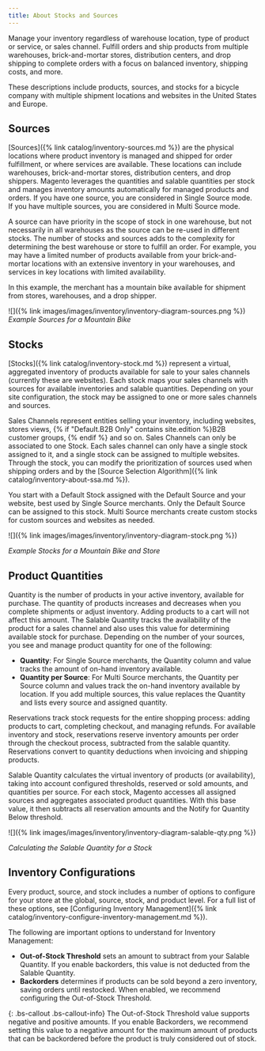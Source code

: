 ```yaml
---
title: About Stocks and Sources
---
```


Manage your inventory regardless of warehouse location, type of product or service, or sales channel. Fulfill orders and ship products from multiple warehouses, brick-and-mortar stores, distribution centers, and drop shipping to complete orders with a focus on balanced inventory, shipping costs, and more.

These descriptions include products, sources, and stocks for a bicycle company with multiple shipment locations and websites in the United States and Europe.

## Sources

[Sources]({% link catalog/inventory-sources.md %}) are the physical locations where product inventory is managed and shipped for order fulfillment, or where services are available. These locations can include warehouses, brick-and-mortar stores, distribution centers, and drop shippers. Magento leverages the quantities and salable quantities per stock and manages inventory amounts automatically for managed products and orders. If you have one source, you are considered in Single Source mode. If you have multiple sources, you are considered in Multi Source mode.

A source can have priority in the scope of stock in one warehouse, but not necessarily in all warehouses as the source can be re-used in different stocks. The number of stocks and sources adds to the complexity for determining the best warehouse or store to fulfill an order. For example, you may have a limited number of products available from your brick-and-mortar locations with an extensive inventory in your warehouses, and services in key locations with limited availability.

In this example, the merchant has a mountain bike available for shipment from stores, warehouses, and a drop shipper.

![]({% link images/images/inventory/inventory-diagram-sources.png %})<br />
*Example Sources for a Mountain Bike*

## Stocks

[Stocks]({% link catalog/inventory-stock.md %}) represent a virtual, aggregated inventory of products available for sale to your sales channels (currently these are websites). Each stock maps your sales channels with sources for available inventories and salable quantities. Depending on your site configuration, the stock may be assigned to one or more sales channels and sources.

Sales Channels represent entities selling your inventory, including websites, stores views, {% if "Default.B2B Only" contains site.edition %}B2B customer groups, {% endif %} and so on. Sales Channels can only be associated to one Stock. Each sales channel can only have a single stock assigned to it, and a single stock can be assigned to multiple websites. Through the stock, you can modify the prioritization of sources used when shipping orders and by the [Source Selection Algorithm]({% link catalog/inventory-about-ssa.md %}).

You start with a Default Stock assigned with the Default Source and your website, best used by Single Source merchants. Only the Default Source can be assigned to this stock. Multi Source merchants create custom stocks for custom sources and websites as needed.

![]({% link images/images/inventory/inventory-diagram-stock.png %})

*Example Stocks for a Mountain Bike and Store*

## Product Quantities

Quantity is the number of products in your active inventory, available for purchase. The quantity of products increases and decreases when you complete shipments or adjust inventory. Adding products to a cart will not affect this amount. The Salable Quantity tracks the availability of the product for a sales channel and also uses this value for determining available stock for purchase. Depending on the number of your sources, you see and manage product quantity for one of the following:

* **Quantity**: For Single Source merchants, the Quantity column and value tracks the amount of on-hand inventory available.
* **Quantity per Source**: For Multi Source merchants, the Quantity per Source column and values track the on-hand inventory available by location. If you add multiple sources, this value replaces the Quantity and lists every source and assigned quantity.

Reservations track stock requests for the entire shopping process: adding products to cart, completing checkout, and managing refunds. For available inventory and stock, reservations reserve inventory amounts per order through the checkout process, subtracted from the salable quantity. Reservations convert to quantity deductions when invoicing and shipping products.

Salable Quantity calculates the virtual inventory of products (or availability), taking into account configured thresholds, reserved or sold amounts, and quantities per source. For each stock, Magento accesses all assigned sources and aggregates associated product quantities. With this base value, it then subtracts all reservation amounts and the Notify for Quantity Below threshold.

![]({% link images/images/inventory/inventory-diagram-salable-qty.png %})

*Calculating the Salable Quantity for a Stock*

## Inventory Configurations

Every product, source, and stock includes a number of options to configure for your store at the global, source, stock, and product level. For a full list of these options, see [Configuring Inventory Management]({% link catalog/inventory-configure-inventory-management.md %}).

The following are important options to understand for Inventory Management:

* **Out-of-Stock Threshold** sets an amount to subtract from your Salable Quantity. If you enable backorders, this value is not deducted from the Salable Quantity.
* **Backorders** determines if products can be sold beyond a zero inventory, saving orders until restocked. When enabled, we recommend configuring the Out-of-Stock Threshold.

{: .bs-callout .bs-callout-info}
The Out-of-Stock Threshold value supports negative and positive amounts. If you enable Backorders, we recommend setting this value to a negative amount for the maximum amount of products that can be backordered before the product is truly considered out of stock.
